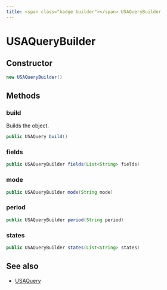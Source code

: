 ```yaml
---
title: <span class="badge builder"></span> USAQueryBuilder
---
```

# <span class="badge builder"></span> USAQueryBuilder

## Constructor

```java
new USAQueryBuilder()
```
## Methods

### <span class="badge object-method"></span> build

Builds the object.

```java
public USAQuery build()
```

### <span class="badge object-method"></span> fields

```java
public USAQueryBuilder fields(List<String> fields)
```

### <span class="badge object-method"></span> mode

```java
public USAQueryBuilder mode(String mode)
```

### <span class="badge object-method"></span> period

```java
public USAQueryBuilder period(String period)
```

### <span class="badge object-method"></span> states

```java
public USAQueryBuilder states(List<String> states)
```

## See also

 * <span class="badge object-type-class"></span> [USAQuery](./object-USAQuery.md)
